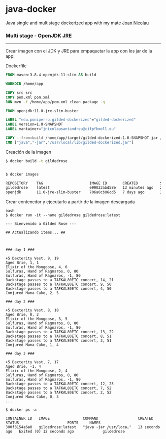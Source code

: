 # java-docker
Java single and multistage dockerized app with my mate <a href="https://github.com/nicolaujoan/">Joan Nicolau</a>

### Multi stage - OpenJDK JRE
<hr>

Crear imagen con el JDK y JRE para empaquetar la app con los jar de la app:

Dockerfile

``` Dockerfile 
FROM maven:3.8.4-openjdk-11-slim AS build

WORKDIR /home/app

COPY src src
COPY pom.xml pom.xml
RUN mvn -f /home/app/pom.xml clean package -q

FROM openjdk:11.0-jre-slim-buster

LABEL "edu.poniperro.gilded-dockerized"="gilded-dockerized"
LABEL version=1.0-SNAPSHOT
LABEL mantainer="jnicolausantandreu@cifpfbmoll.eu"

COPY --from=build /home/app/target/gilded-dockerized-1.0-SNAPSHOT.jar /usr/local/lib/gilded-dockerized.jar
CMD ["java","-jar","/usr/local/lib/gilded-dockerized.jar"]
```

Creación de la imagen

``` bash
$ docker build -t gildedrose


$ docker images

REPOSITORY    TAG                     IMAGE ID       CREATED          SIZE
gildedrose    latest                  e99023abd58e   13 minutes ago   221MB
openjdk       11.0-jre-slim-buster    706a0cb06cd5   7 days ago       221MB

```

Crear contenedor y ejecutarlo a partir de la imagen descargada

```
bash
$ docker run -it --name gildedrose gildedrose:latest

--- Bienvenido a Gilded Rose ---

## Actualizando items... ##



### day 1 ###

+5 Dexterity Vest, 9, 19
Aged Brie, 1, 1
Elixir of the Mongoose, 4, 6
Sulfuras, Hand of Ragnaros, 0, 80
Sulfuras, Hand of Ragnaros, -1, 80
Backstage passes to a TAFKAL80ETC concert, 14, 21
Backstage passes to a TAFKAL80ETC concert, 9, 50
Backstage passes to a TAFKAL80ETC concert, 4, 50
Conjured Mana Cake, 2, 5

### day 2 ###

+5 Dexterity Vest, 8, 18
Aged Brie, 0, 2
Elixir of the Mongoose, 3, 5
Sulfuras, Hand of Ragnaros, 0, 80
Sulfuras, Hand of Ragnaros, -1, 80
Backstage passes to a TAFKAL80ETC concert, 13, 22
Backstage passes to a TAFKAL80ETC concert, 8, 51
Backstage passes to a TAFKAL80ETC concert, 3, 51
Conjured Mana Cake, 1, 4

### day 3 ###

+5 Dexterity Vest, 7, 17
Aged Brie, -1, 4
Elixir of the Mongoose, 2, 4
Sulfuras, Hand of Ragnaros, 0, 80
Sulfuras, Hand of Ragnaros, -1, 80
Backstage passes to a TAFKAL80ETC concert, 12, 23
Backstage passes to a TAFKAL80ETC concert, 7, 52
Backstage passes to a TAFKAL80ETC concert, 2, 52
Conjured Mana Cake, 0, 3
...

$ docker ps -a 

CONTAINER ID   IMAGE               COMMAND                  CREATED          STATUS                      PORTS     NAMES
300f3154a6a0   gildedrose:latest   "java -jar /usr/loca…"   13 seconds ago   Exited (0) 12 seconds ago             gildedrose
```
